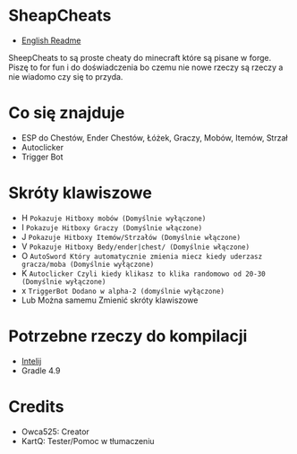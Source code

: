 # SheapCheats
- [English Readme](README.md)

SheepCheats to są proste cheaty do minecraft które są pisane w forge. Piszę to for fun i do doświadczenia bo czemu nie nowe rzeczy są rzeczy a nie wiadomo czy się to przyda.

# Co się znajduje 
- ESP do Chestów, Ender Chestów, Łóżek, Graczy, Mobów, Itemów, Strzał
- Autoclicker
- Trigger Bot

# Skróty klawiszowe
- H  `Pokazuje Hitboxy mobów (Domyślnie wyłączone)`
- I  `Pokazuje Hitboxy Graczy (Domyślnie włączone)`
- J  `Pokazuje Hitboxy Itemów/Strzałów (Domyślnie włączone)`
- V  `Pokazuje Hitboxy Bedy/ender|chest/ (Domyślnie włączone)`
- O  `AutoSword Który automatycznie zmienia miecz kiedy uderzasz gracza/moba (Domyślnie wyłączone)`
- K  `Autoclicker Czyli kiedy klikasz to klika randomowo od 20-30 (Domyślnie wyłączone)`
- x  `TriggerBot Dodano w alpha-2 (domyślnie wyłączone)`
- Lub Można samemu Zmienić skróty klawiszowe

# Potrzebne rzeczy do kompilacji 
- [Intelij](https://www.jetbrains.com/idea/)
- Gradle 4.9

# Credits 
- Owca525: Creator
- KartQ: Tester/Pomoc w tłumaczeniu
